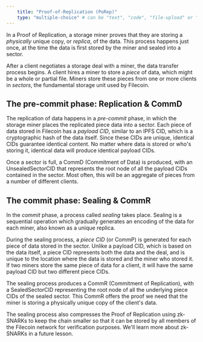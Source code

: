 ```yaml
---
    title: "Proof-of-Replication (PoRep)"
    type: "multiple-choice" # can be "text", "code", "file-upload" or "multiple-choice"
---
```


In a Proof of Replication, a storage miner proves that they are storing a _physically_ unique copy, or _replica_, of the data. This process happens just once, at the time the data is first stored by the miner and sealed into a sector.

After a client negotiates a storage deal with a miner, the data transfer process begins. A client hires a miner to store a _piece_ of data, which might be a whole or partial file. Miners store these pieces from one or more clients in _sectors_, the fundamental storage unit used by Filecoin.

## The pre-commit phase: Replication & CommD
The replication of data happens in a _pre-commit_ phase, in which the storage miner places the replicated piece data into a sector. Each piece of data stored in Filecoin has a _payload CID_, similar to an IPFS CID, which is a cryptographic hash of the data itself. Since these CIDs are unique, identical CIDs guarantee identical content. No matter where data is stored or who's storing it, identical data will produce identical payload CIDs.

Once a sector is full, a CommD (Commitment of Data) is produced, with an UnsealedSectorCID that represents the root node of all the payload CIDs contained in the sector. Most often, this will be an aggregate of pieces from a number of different clients.

## The commit phase: Sealing & CommR

In the _commit_ phase, a process called _sealing_ takes place. Sealing is a sequential operation which gradually generates an encoding of the data for each miner, also known as a unique replica.

During the sealing process, a _piece CID_ (or CommP) is generated for each piece of data stored in the sector. Unlike a payload CID, which is based on the data itself, a piece CID represents both the data and the deal, and is unique to the location where the data is stored and the miner who stored it. If two miners store the same piece of data for a client, it will have the same payload CID but two different piece CIDs.

The sealing process produces a CommR (Commitment of Replication), with a SealedSectorCID representing the root node of all the underlying piece CIDs of the sealed sector. This CommR offers the proof we need that the miner is storing a physically unique copy of the client's data.

The sealing process also compresses the Proof of Replication using zk-SNARKs to keep the chain smaller so that it can be stored by all members of the Filecoin network for verification purposes. We'll learn more about zk-SNARKs in a future lesson.
